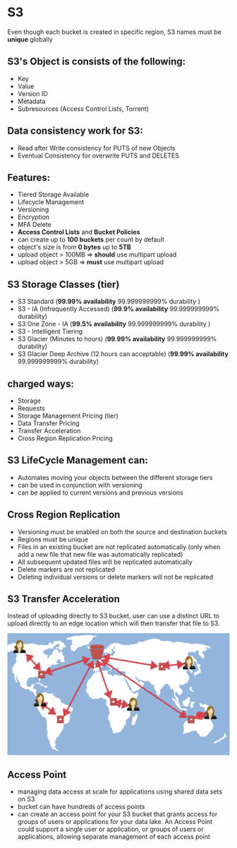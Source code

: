 # S3

Even though each bucket is created in specific region, S3 names must be **unique** globally

## S3's Object is consists of the following:
- Key
- Value
- Version ID
- Metadata
- Subresources (Access Control Lists, Torrent)

## Data consistency work for S3:
- Read after Write consistency for PUTS of new Objects
- Eventual Consistency for overwrite PUTS and DELETES

## Features:
- Tiered Storage Available
- Lifecycle Management
- Versioning
- Encryption
- MFA Delete
- **Access Control Lists** and **Bucket Policies**
- can create up to **100 buckets** per count by default
- object's size is from **0 bytes** up to **5TB**
- upload object > 100MB => **should** use multipart upload
- upload object > 5GB => **must** use multipart upload

## S3 Storage Classes (tier)
- S3 Standard (**99.99% availability** 99.999999999% durability )
- S3 - IA (Infrequently Accessed) (**99.9% availability** 99.999999999% durability)
- S3 One Zone - IA (**99.5% availability** 99.999999999% durability )
- S3 - Intelligent Tiering
- S3 Glacier  (Minutes to hours) (**99.99% availability** 99.999999999% durability)
- S3 Glacier Deep Archive (12 hours can acceptable) (**99.99% availability** 99.999999999% durability)

## charged ways:
- Storage
- Requests
- Storage Management Pricing (tier)
- Data Transfer Pricing
- Transfer Acceleration
- Cross Region Replication Pricing

## S3 LifeCycle Management can:
- Automates  moving your objects between the different storage tiers
- can be used in  conjunction with versioning
- can be applied to current versions and previous versions

## Cross Region Replication
- Versioning must be enabled on both the source and destination buckets
- Regions must be unique
- Files in an existing bucket are not replicated automatically (only when add a new file that new file was automatically replicated)
- All subsequent updated files will be replicated automatically
- Delete markers are not replicated
- Deleting individual versions or delete markers will not be replicated

## S3 Transfer Acceleration
Instead of uploading directly to S3 bucket, user can use a distinct URL to upload directly to an edge location which will then transfer that file to S3.

![S3 Transfer Acceleration](./images/s3-transfer-acceleration.png)

## Access Point
- managing data access at scale for applications using shared data sets on S3
- bucket can have hundreds of access points
- can create an access point for your S3 bucket that grants access for groups of users or applications for your data lake. An Access Point could support a single user or application, or groups of users or applications, allowing separate management of each access point

